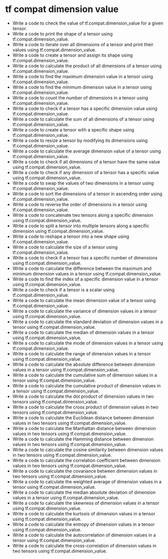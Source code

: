 # tf compat dimension value

- Write a code to check the value of tf.compat.dimension_value for a given tensor.
- Write a code to print the shape of a tensor using tf.compat.dimension_value.
- Write a code to iterate over all dimensions of a tensor and print their values using tf.compat.dimension_value.
- Write a code to create a tensor and assign its shape using tf.compat.dimension_value.
- Write a code to calculate the product of all dimensions of a tensor using tf.compat.dimension_value.
- Write a code to find the maximum dimension value in a tensor using tf.compat.dimension_value.
- Write a code to find the minimum dimension value in a tensor using tf.compat.dimension_value.
- Write a code to count the number of dimensions in a tensor using tf.compat.dimension_value.
- Write a code to check if a tensor has a specific dimension value using tf.compat.dimension_value.
- Write a code to calculate the sum of all dimensions of a tensor using tf.compat.dimension_value.
- Write a code to create a tensor with a specific shape using tf.compat.dimension_value.
- Write a code to resize a tensor by modifying its dimensions using tf.compat.dimension_value.
- Write a code to calculate the average dimension value of a tensor using tf.compat.dimension_value.
- Write a code to check if all dimensions of a tensor have the same value using tf.compat.dimension_value.
- Write a code to check if any dimension of a tensor has a specific value using tf.compat.dimension_value.
- Write a code to swap the values of two dimensions in a tensor using tf.compat.dimension_value.
- Write a code to sort the dimensions of a tensor in ascending order using tf.compat.dimension_value.
- Write a code to reverse the order of dimensions in a tensor using tf.compat.dimension_value.
- Write a code to concatenate two tensors along a specific dimension using tf.compat.dimension_value.
- Write a code to split a tensor into multiple tensors along a specific dimension using tf.compat.dimension_value.
- Write a code to reshape a tensor into a new shape using tf.compat.dimension_value.
- Write a code to calculate the size of a tensor using tf.compat.dimension_value.
- Write a code to check if a tensor has a specific number of dimensions using tf.compat.dimension_value.
- Write a code to calculate the difference between the maximum and minimum dimension values in a tensor using tf.compat.dimension_value.
- Write a code to find the index of a specific dimension value in a tensor using tf.compat.dimension_value.
- Write a code to check if a tensor is a scalar using tf.compat.dimension_value.
- Write a code to calculate the mean dimension value of a tensor using tf.compat.dimension_value.
- Write a code to calculate the variance of dimension values in a tensor using tf.compat.dimension_value.
- Write a code to calculate the standard deviation of dimension values in a tensor using tf.compat.dimension_value.
- Write a code to calculate the median of dimension values in a tensor using tf.compat.dimension_value.
- Write a code to calculate the mode of dimension values in a tensor using tf.compat.dimension_value.
- Write a code to calculate the range of dimension values in a tensor using tf.compat.dimension_value.
- Write a code to calculate the absolute difference between dimension values in a tensor using tf.compat.dimension_value.
- Write a code to calculate the cumulative sum of dimension values in a tensor using tf.compat.dimension_value.
- Write a code to calculate the cumulative product of dimension values in a tensor using tf.compat.dimension_value.
- Write a code to calculate the dot product of dimension values in two tensors using tf.compat.dimension_value.
- Write a code to calculate the cross product of dimension values in two tensors using tf.compat.dimension_value.
- Write a code to calculate the Euclidean distance between dimension values in two tensors using tf.compat.dimension_value.
- Write a code to calculate the Manhattan distance between dimension values in two tensors using tf.compat.dimension_value.
- Write a code to calculate the Hamming distance between dimension values in two tensors using tf.compat.dimension_value.
- Write a code to calculate the cosine similarity between dimension values in two tensors using tf.compat.dimension_value.
- Write a code to calculate the correlation coefficient between dimension values in two tensors using tf.compat.dimension_value.
- Write a code to calculate the covariance between dimension values in two tensors using tf.compat.dimension_value.
- Write a code to calculate the weighted average of dimension values in a tensor using tf.compat.dimension_value.
- Write a code to calculate the median absolute deviation of dimension values in a tensor using tf.compat.dimension_value.
- Write a code to calculate the skewness of dimension values in a tensor using tf.compat.dimension_value.
- Write a code to calculate the kurtosis of dimension values in a tensor using tf.compat.dimension_value.
- Write a code to calculate the entropy of dimension values in a tensor using tf.compat.dimension_value.
- Write a code to calculate the autocorrelation of dimension values in a tensor using tf.compat.dimension_value.
- Write a code to calculate the cross-correlation of dimension values in two tensors using tf.compat.dimension_value.